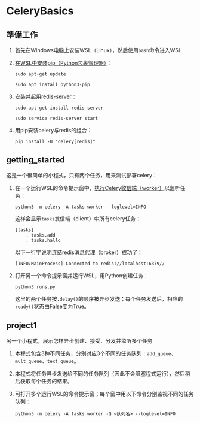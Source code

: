 # CeleryBasics

## 準備工作

1. 首先在Windows电脑上安装WSL（Linux），然后使用```bash```命令进入WSL

2. [在WSL中安装pip（Python包裹管理器）](https://askubuntu.com/questions/1384406/unable-to-install-pip-into-wsl-ubuntu)：
    ```
    sudo apt-get update
    ```
    ```
    sudo apt install python3-pip
    ```

3. [安装并起用redis-server](https://stackoverflow.com/questions/36088409/error-111-connecting-to-localhost6379-connection-refused-django-heroku)：
    ```
    sudo apt-get install redis-server
    ```
    ```
    sudo service redis-server start
    ```

4. 用pip安装celery与redis的组合：
    ```
    pip install -U "celery[redis]"
    ```


## getting_started

这是一个很简单的小程式，只有两个任务，用来测试部署celery：

1. 在一个运行WSL的命令提示窗中，[执行Celery收信端（worker）](https://stackoverflow.com/questions/70618461/zsh-command-not-found-celery)以监听任务：
    ```
    python3 -m celery -A tasks worker --loglevel=INFO
    ```
    这样会显示```tasks```发信端（client）中所有celery任务：
    ```
    [tasks] 
        . tasks.add 
        . tasks.hallo
    ```
    以下一行字说明连结redis消息代理（broker）成功了：
    ```
    [INFO/MainProcess] Connected to redis://localhost:6379//
    ```

2. 打开另一个命令提示窗并运行WSL，用Python创建任务：
    ```
    python3 runs.py
    ```
    这里的两个任务按```.delay()```的顺序被异步发送；每个任务发送后，相应的```ready()```状态由False变为True。


## project1

另一个小程式，展示怎样异步创建、接受、分发并监听多个任务

1. 本程式包含3种不同任务，分别对应3个不同的任务队列：```add_queue```、```mult_queue```、```text_queue```。

2. 本程式将任务异步发送给不同的任务队列（因此不会阻塞程式运行），然后稍后获取每个任务的结果。

3. 可打开多个运行WSL的命令提示窗；每个窗中用以下命令分别监视不同的任务队列：
    ```
    python3 -m celery -A tasks worker -Q <队列名> --loglevel=INFO
    ```

